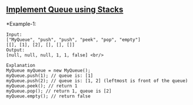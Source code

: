 ## [Implement Queue using Stacks](https://leetcode.com/problems/implement-queue-using-stacks/)

*Example-1:
```
Input:
["MyQueue", "push", "push", "peek", "pop", "empty"] 
[[], [1], [2], [], [], []] 
Output:
[null, null, null, 1, 1, false] <br/>

Explanation
MyQueue myQueue = new MyQueue(); 
myQueue.push(1); // queue is: [1] 
myQueue.push(2); // queue is: [1, 2] (leftmost is front of the queue) 
myQueue.peek(); // return 1
myQueue.pop(); // return 1, queue is [2] 
myQueue.empty(); // return false
```
